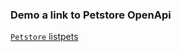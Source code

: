 ### Demo a link to Petstore OpenApi
[`Petstore` listpets](petstore.html#tag/pets/operation/listPets)